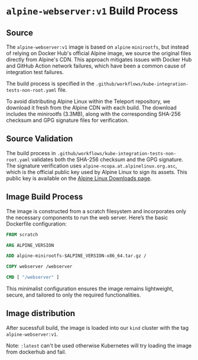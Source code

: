 # `alpine-webserver:v1` Build Process

## Source

The `alpine-webserver:v1` image is based on `alpine` `minirootfs`, but instead of relying on Docker Hub's official Alpine image, we source the original files directly from Alpine's CDN. This approach mitigates issues with Docker Hub and GitHub Action network failures, which have been a common cause of integration test failures.

The build process is specified in the `.github/workflows/kube-integration-tests-non-root.yaml` file.

To avoid distributing Alpine Linux within the Teleport repository, we download it fresh from the Alpine CDN with each build. The download includes the minirootfs (3.3MB), along with the corresponding SHA-256 checksum and GPG signature files for verification.

## Source Validation

The build process in `.github/workflows/kube-integration-tests-non-root.yaml` validates both the SHA-256 checksum and the GPG signature. The signature verification uses `alpine-ncopa.at.alpinelinux.org.asc`, which is the official public key used by Alpine Linux to sign its assets. This public key is available on the [Alpine Linux Downloads page](https://www.alpinelinux.org/downloads/).

## Image Build Process

The image is constructed from a scratch filesystem and incorporates only the necessary components to run the web server. Here’s the basic Dockerfile configuration:

```Dockerfile
FROM scratch

ARG ALPINE_VERSION

ADD alpine-minirootfs-$ALPINE_VERSION-x86_64.tar.gz /

COPY webserver /webserver

CMD [ "/webserver" ]
```

This minimalist configuration ensures the image remains lightweight, secure, and tailored to only the required functionalities.

## Image distribution

After sucessfull build, the image is loaded into our `kind` cluster with the tag `alpine-webserver:v1`.

Note: `:latest` can't be used otherwise Kubernetes will try loading the image from dockerhub and fail.